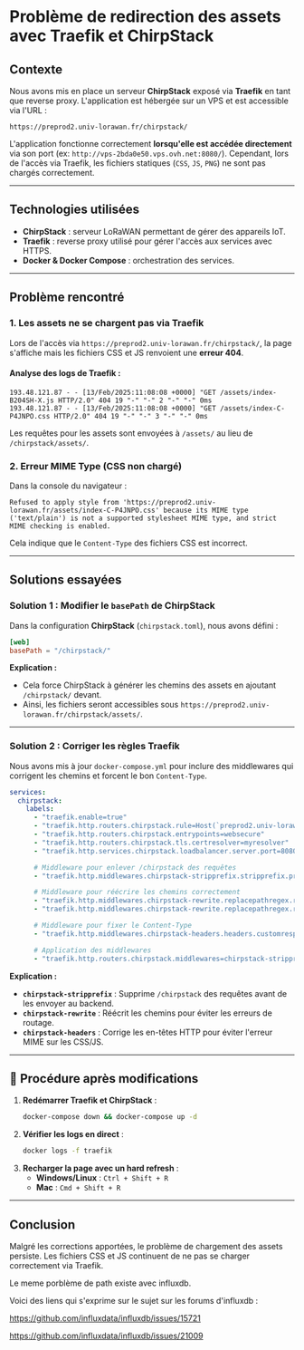 # Problème de redirection des assets avec Traefik et ChirpStack

## Contexte

Nous avons mis en place un serveur **ChirpStack** exposé via **Traefik** en tant que reverse proxy. L'application est hébergée sur un VPS et est accessible via l'URL :

```
https://preprod2.univ-lorawan.fr/chirpstack/
```

L'application fonctionne correctement **lorsqu'elle est accédée directement** via son port (ex: `http://vps-2bda0e50.vps.ovh.net:8080/`). Cependant, lors de l'accès via Traefik, les fichiers statiques (`CSS`, `JS`, `PNG`) ne sont pas chargés correctement.

---

## Technologies utilisées

- **ChirpStack** : serveur LoRaWAN permettant de gérer des appareils IoT.
- **Traefik** : reverse proxy utilisé pour gérer l'accès aux services avec HTTPS.
- **Docker & Docker Compose** : orchestration des services.

---

## Problème rencontré

### 1. **Les assets ne se chargent pas via Traefik**
Lors de l'accès via `https://preprod2.univ-lorawan.fr/chirpstack/`, la page s'affiche mais les fichiers CSS et JS renvoient une **erreur 404**.

####  **Analyse des logs de Traefik :**

```
193.48.121.87 - - [13/Feb/2025:11:08:08 +0000] "GET /assets/index-B204SH-X.js HTTP/2.0" 404 19 "-" "-" 2 "-" "-" 0ms
193.48.121.87 - - [13/Feb/2025:11:08:08 +0000] "GET /assets/index-C-P4JNPO.css HTTP/2.0" 404 19 "-" "-" 3 "-" "-" 0ms
```

Les requêtes pour les assets sont envoyées à `/assets/` au lieu de `/chirpstack/assets/`.

### 2. **Erreur MIME Type (CSS non chargé)**
Dans la console du navigateur :

```
Refused to apply style from 'https://preprod2.univ-lorawan.fr/assets/index-C-P4JNPO.css' because its MIME type ('text/plain') is not a supported stylesheet MIME type, and strict MIME checking is enabled.
```

Cela indique que le `Content-Type` des fichiers CSS est incorrect.

---

## Solutions essayées

###  **Solution 1 : Modifier le `basePath` de ChirpStack**

Dans la configuration **ChirpStack** (`chirpstack.toml`), nous avons défini :

```toml
[web]
basePath = "/chirpstack/"
```

**Explication :**
- Cela force ChirpStack à générer les chemins des assets en ajoutant `/chirpstack/` devant.
- Ainsi, les fichiers seront accessibles sous `https://preprod2.univ-lorawan.fr/chirpstack/assets/`.

---

###  **Solution 2 : Corriger les règles Traefik**

Nous avons mis à jour `docker-compose.yml` pour inclure des middlewares qui corrigent les chemins et forcent le bon `Content-Type`.

```yaml
services:
  chirpstack:
    labels:
      - "traefik.enable=true"
      - "traefik.http.routers.chirpstack.rule=Host(`preprod2.univ-lorawan.fr`) && PathPrefix(`/chirpstack`)"
      - "traefik.http.routers.chirpstack.entrypoints=websecure"
      - "traefik.http.routers.chirpstack.tls.certresolver=myresolver"
      - "traefik.http.services.chirpstack.loadbalancer.server.port=8080"

      # Middleware pour enlever /chirpstack des requêtes
      - "traefik.http.middlewares.chirpstack-stripprefix.stripprefix.prefixes=/chirpstack"

      # Middleware pour réécrire les chemins correctement
      - "traefik.http.middlewares.chirpstack-rewrite.replacepathregex.regex=^/chirpstack/(.*)"
      - "traefik.http.middlewares.chirpstack-rewrite.replacepathregex.replacement=/\1"

      # Middleware pour fixer le Content-Type
      - "traefik.http.middlewares.chirpstack-headers.headers.customresponseheaders.X-Content-Type-Options=nosniff"

      # Application des middlewares
      - "traefik.http.routers.chirpstack.middlewares=chirpstack-stripprefix,chirpstack-rewrite,chirpstack-headers"
```

**Explication :**
- **`chirpstack-stripprefix`** : Supprime `/chirpstack` des requêtes avant de les envoyer au backend.
- **`chirpstack-rewrite`** : Réécrit les chemins pour éviter les erreurs de routage.
- **`chirpstack-headers`** : Corrige les en-têtes HTTP pour éviter l'erreur MIME sur les CSS/JS.

---

## 🔄 Procédure après modifications

1. **Redémarrer Traefik et ChirpStack** :
   ```bash
   docker-compose down && docker-compose up -d
   ```
2. **Vérifier les logs en direct** :
   ```bash
   docker logs -f traefik
   ```
3. **Recharger la page avec un hard refresh** :
   - **Windows/Linux** : `Ctrl + Shift + R`
   - **Mac** : `Cmd + Shift + R`

---

##  Conclusion

Malgré les corrections apportées, le problème de chargement des assets persiste. Les fichiers CSS et JS continuent de ne pas se charger correctement via Traefik. 

Le meme porblème de path existe avec influxdb. 

Voici des liens qui s'exprime sur le sujet sur les forums d'influxdb : 

https://github.com/influxdata/influxdb/issues/15721

https://github.com/influxdata/influxdb/issues/21009

